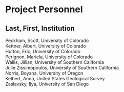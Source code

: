 #  Project Personnel

## Last, First, Institution

Peckham, Scott, University of Colorado  
Kettner, Albert, University of Colorado  
Hutton, Eric, University of Colorado  
Perignon, Mariela, University of Colorado  
Wallis, Jillian, University of Southern California  
Julie Zissimopoulos, University of Southern California  
Norris, Boyana, University of Oregon  
Kelbert, Anna, United States Geological Survey  
Zaslavsky, Ilya, University of San Diego  
